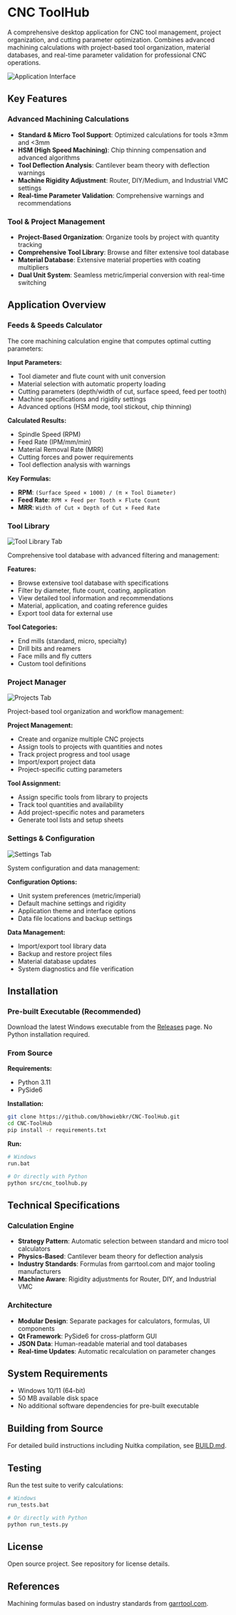 # CNC ToolHub

A comprehensive desktop application for CNC tool management, project organization, and cutting parameter optimization. Combines advanced machining calculations with project-based tool organization, material databases, and real-time parameter validation for professional CNC operations.

![Application Interface](images/main-interface.png)

## Key Features

### Advanced Machining Calculations

- **Standard & Micro Tool Support**: Optimized calculations for tools ≥3mm and <3mm
- **HSM (High Speed Machining)**: Chip thinning compensation and advanced algorithms
- **Tool Deflection Analysis**: Cantilever beam theory with deflection warnings
- **Machine Rigidity Adjustment**: Router, DIY/Medium, and Industrial VMC settings
- **Real-time Parameter Validation**: Comprehensive warnings and recommendations

### Tool & Project Management

- **Project-Based Organization**: Organize tools by project with quantity tracking
- **Comprehensive Tool Library**: Browse and filter extensive tool database
- **Material Database**: Extensive material properties with coating multipliers
- **Dual Unit System**: Seamless metric/imperial conversion with real-time switching

## Application Overview

### Feeds & Speeds Calculator

The core machining calculation engine that computes optimal cutting parameters:

**Input Parameters:**

- Tool diameter and flute count with unit conversion
- Material selection with automatic property loading
- Cutting parameters (depth/width of cut, surface speed, feed per tooth)
- Machine specifications and rigidity settings
- Advanced options (HSM mode, tool stickout, chip thinning)

**Calculated Results:**

- Spindle Speed (RPM)
- Feed Rate (IPM/mm/min)
- Material Removal Rate (MRR)
- Cutting forces and power requirements
- Tool deflection analysis with warnings

**Key Formulas:**

- **RPM**: `(Surface Speed × 1000) / (π × Tool Diameter)`
- **Feed Rate**: `RPM × Feed per Tooth × Flute Count`
- **MRR**: `Width of Cut × Depth of Cut × Feed Rate`

### Tool Library

![Tool Library Tab](images/tool-library-tab.png)

Comprehensive tool database with advanced filtering and management:

**Features:**

- Browse extensive tool database with specifications
- Filter by diameter, flute count, coating, application
- View detailed tool information and recommendations
- Material, application, and coating reference guides
- Export tool data for external use

**Tool Categories:**

- End mills (standard, micro, specialty)
- Drill bits and reamers  
- Face mills and fly cutters
- Custom tool definitions

### Project Manager

![Projects Tab](images/projects-tab.png)

Project-based tool organization and workflow management:

**Project Management:**

- Create and organize multiple CNC projects
- Assign tools to projects with quantities and notes
- Track project progress and tool usage
- Import/export project data
- Project-specific cutting parameters

**Tool Assignment:**

- Assign specific tools from library to projects
- Track tool quantities and availability
- Add project-specific notes and parameters
- Generate tool lists and setup sheets

### Settings & Configuration

![Settings Tab](images/settings-tab.png)

System configuration and data management:

**Configuration Options:**

- Unit system preferences (metric/imperial)
- Default machine settings and rigidity
- Application theme and interface options
- Data file locations and backup settings

**Data Management:**

- Import/export tool library data
- Backup and restore project files
- Material database updates
- System diagnostics and file verification

## Installation

### Pre-built Executable (Recommended)

Download the latest Windows executable from the [Releases](https://github.com/bhowiebkr/CNC-ToolHub/releases) page. No Python installation required.

### From Source

**Requirements:**

- Python 3.11
- PySide6

**Installation:**

```bash
git clone https://github.com/bhowiebkr/CNC-ToolHub.git
cd CNC-ToolHub
pip install -r requirements.txt
```

**Run:**

```bash
# Windows
run.bat

# Or directly with Python
python src/cnc_toolhub.py
```

## Technical Specifications

### Calculation Engine

- **Strategy Pattern**: Automatic selection between standard and micro tool calculators
- **Physics-Based**: Cantilever beam theory for deflection analysis
- **Industry Standards**: Formulas from garrtool.com and major tooling manufacturers
- **Machine Aware**: Rigidity adjustments for Router, DIY, and Industrial VMC

### Architecture

- **Modular Design**: Separate packages for calculators, formulas, UI components
- **Qt Framework**: PySide6 for cross-platform GUI
- **JSON Data**: Human-readable material and tool databases
- **Real-time Updates**: Automatic recalculation on parameter changes

## System Requirements

- Windows 10/11 (64-bit)
- 50 MB available disk space
- No additional software dependencies for pre-built executable

## Building from Source

For detailed build instructions including Nuitka compilation, see [BUILD.md](BUILD.md).

## Testing

Run the test suite to verify calculations:

```bash
# Windows
run_tests.bat

# Or directly with Python
python run_tests.py
```

## License

Open source project. See repository for license details.

## References

Machining formulas based on industry standards from [garrtool.com](https://www.garrtool.com/resources/machining-formulas/).
